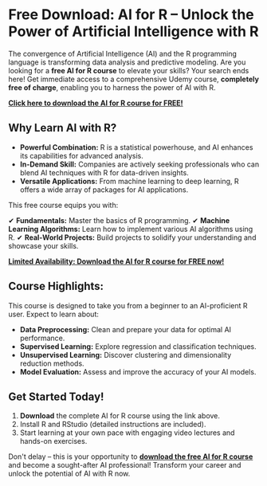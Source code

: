 # Free Download: AI for R – Unlock the Power of Artificial Intelligence with R

The convergence of Artificial Intelligence (AI) and the R programming language is transforming data analysis and predictive modeling. Are you looking for a **free AI for R course** to elevate your skills? Your search ends here! Get immediate access to a comprehensive Udemy course, **completely free of charge**, enabling you to harness the power of AI with R.

[**Click here to download the AI for R course for FREE!**](https://udemywork.com/ai-for-r)

## Why Learn AI with R?

*   **Powerful Combination:** R is a statistical powerhouse, and AI enhances its capabilities for advanced analysis.
*   **In-Demand Skill:** Companies are actively seeking professionals who can blend AI techniques with R for data-driven insights.
*   **Versatile Applications:** From machine learning to deep learning, R offers a wide array of packages for AI applications.

This free course equips you with:

✔   **Fundamentals:** Master the basics of R programming.
✔   **Machine Learning Algorithms:** Learn how to implement various AI algorithms using R.
✔   **Real-World Projects:** Build projects to solidify your understanding and showcase your skills.

[**Limited Availability: Download the AI for R course for FREE now!**](https://udemywork.com/ai-for-r)

## Course Highlights:

This course is designed to take you from a beginner to an AI-proficient R user. Expect to learn about:

*   **Data Preprocessing:** Clean and prepare your data for optimal AI performance.
*   **Supervised Learning:** Explore regression and classification techniques.
*   **Unsupervised Learning:** Discover clustering and dimensionality reduction methods.
*   **Model Evaluation:** Assess and improve the accuracy of your AI models.

## Get Started Today!

1.  **Download** the complete AI for R course using the link above.
2.  Install R and RStudio (detailed instructions are included).
3.  Start learning at your own pace with engaging video lectures and hands-on exercises.

Don't delay – this is your opportunity to **[download the free AI for R course](https://udemywork.com/ai-for-r)** and become a sought-after AI professional! Transform your career and unlock the potential of AI with R now.
